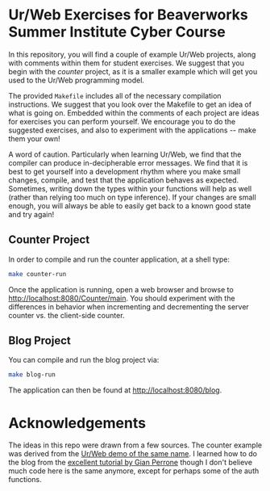 # Ur/Web Exercises for Beaverworks Summer Institute Cyber Course

In this repository, you will find a couple of example Ur/Web projects, 
along with comments within them for student exercises.  We suggest that
you begin with the _counter_ project, as it is a smaller example which
will get you used to the Ur/Web programming model.

The provided `Makefile` includes all of the necessary compilation instructions.
We suggest that you look over the Makefile to get an idea of what is going on.
Embedded within the comments of each project are ideas for exercises you can
perform yourself.  We encourage you to do the suggested exercises, and also to
experiment with the applications -- make them your own!

A word of caution.  Particularly when learning Ur/Web, we find that the compiler
can produce in-decipherable error messages.  We find that it is best to get
yourself into a development rhythm where you make small changes, compile, and
test that the application behaves as expected.  Sometimes, writing down the
types within your functions will help as well (rather than relying too much on
type inference).  If your changes are small enough, you will always be able to
easily get back to a known good state and try again!

## Counter Project

In order to compile and run the counter application, at a shell type:

```bash
make counter-run
```
Once the application is running, open a web browser and browse to
[http://localhost:8080/Counter/main](http://localhost:8080/Counter/main).
You should experiment with the differences in behavior when incrementing and
decrementing the server counter vs. the client-side counter.

## Blog Project

You can compile and run the blog project via:

```bash
make blog-run
```

The application can then be found at [http://localhost:8080/blog](http://localhost:8080/blog).


# Acknowledgements

The ideas in this repo were drawn from a few sources.  The counter example was derived from 
the [Ur/Web demo of the same name](http://www.impredicative.com/ur/demo/).  I learned how to
do the blog from the [excellent tutorial by Gian Perrone](http://www.expdev.net/urtutorial/)
though I don't believe much code here is the same anymore, except for perhaps some of the
auth functions.
